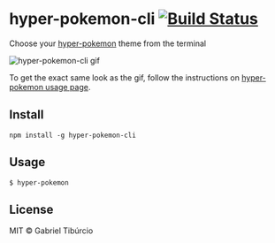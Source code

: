 # hyper-pokemon-cli [![Build Status](https://travis-ci.org/tibuurcio/hyper-pokemon-cli.svg?branch=master)](https://travis-ci.org/tibuurcio/hyper-pokemon-cli)

Choose your [hyper-pokemon](https://github.com/hyper-pokemon/hyper-pokemon) theme from the terminal

![hyper-pokemon-cli gif](https://media.giphy.com/media/l1K9Dzs2MS5i4rvpe/giphy.gif)

To get the exact same look as the gif, follow the instructions on [hyper-pokemon usage page](https://github.com/hyper-pokemon/hyper-pokemon#usage).

## Install
```
npm install -g hyper-pokemon-cli
```

## Usage
```
$ hyper-pokemon
```
## License
MIT © Gabriel Tibúrcio
